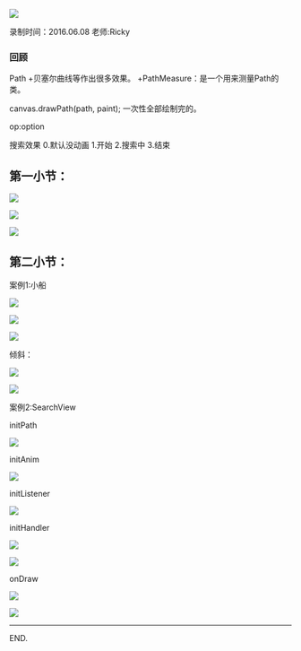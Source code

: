 ![](https://github.com/IvyZh/Android_Learning/blob/master/DN/UI/imgs/QQ%E6%88%AA%E5%9B%BE.png)

录制时间：2016.06.08
老师:Ricky


### 回顾


Path
+贝塞尔曲线等作出很多效果。
+PathMeasure：是一个用来测量Path的类。

canvas.drawPath(path, paint);
一次性全部绘制完的。

op:option

搜索效果
0.默认没动画
1.开始
2.搜索中
3.结束



第一小节：
---

![](http://1)


![](http://2)


![](http://3)


第二小节：
---

案例1:小船


![](http://4)

![](http://5)

![](http://6)

倾斜：

![](http://7)

![](http://8)

案例2:SearchView

initPath

![](http://9)

initAnim

![](http://10)

initListener

![](http://11)

initHandler

![](http://12)

![](http://13)


onDraw

![](http://14)

![](http://15)


---

END.